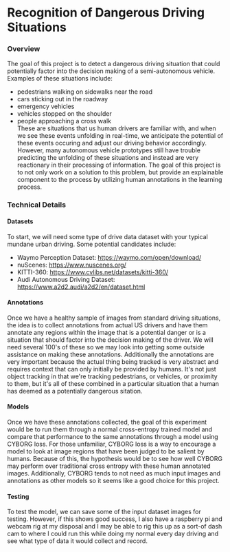 # Recognition of Dangerous Driving Situations

### Overview
The goal of this project is to detect a dangerous driving situation that could potentially factor into the decision making of a semi-autonomous vehicle. Examples of these situations include:
  - pedestrians walking on sidewalks near the road
  - cars sticking out in the roadway
  - emergency vehicles
  - vehicles stopped on the shoulder
  - people approaching a cross walk\
These are situations that us human drivers are familiar with, and when we see these events unfolding in real-time, we anticipate the potential of these events occuring and adjust our driving behavior accordingly. However, many autonomous vehicle prototypes still have trouble predicting the unfolding of these situations and instead are very reactionary in their processing of information. The goal of this project is to not only work on a solution to this problem, but provide an explainable component to the process by utilizing human annotations in the learning process.

### Technical Details

#### Datasets
To start, we will need some type of drive data dataset with your typical mundane urban driving. Some potential candidates include:
  - Waymo Perception Dataset: https://waymo.com/open/download/
  - nuScenes: https://www.nuscenes.org/
  - KITTI-360: https://www.cvlibs.net/datasets/kitti-360/
  - Audi Autonomous Driving Dataset: https://www.a2d2.audi/a2d2/en/dataset.html
    
#### Annotations
Once we have a healthy sample of images from standard driving situations, the idea is to collect annotations from actual US drivers and have them annotate any regions within the image that is a potential danger or is a situation that should factor into the decision making of the driver. We will need several 100's of these so we may look into getting some outside assistance on making these annotations. Additionally the annotations are very important because the actual thing being tracked is very abstract and requires context that can only initially be provided by humans. It's not just object tracking in that we're tracking pedestrians, or vehicles, or proximity to them, but it's all of these combined in a particular situation that a human has deemed as a potentially dangerous sitation. 

#### Models
Once we have these annotations collected, the goal of this experiment would be to run them through a normal cross-entropy trained model and compare that performance to the same annotations through a model using CYBORG loss. For those unfamiliar, CYBORG loss is a way to encourage a model to look at image regions that have been judged to be salient by humans. Because of this, the hypothesis would be to see how well CYBORG may perform over traditional cross entropy with these human annotated images. Additionally, CYBORG tends to not need as much input images and annotations as other models so it seems like a good choice for this project.

#### Testing
To test the model, we can save some of the input dataset images for testing. However, if this shows good success, I also have a raspberry pi and webcam rig at my disposal and I may be able to rig this up as a sort-of dash cam to where I could run this while doing my normal every day driving and see what type of data it would collect and record.
